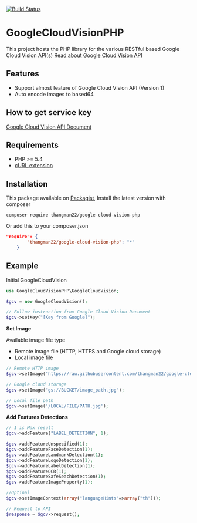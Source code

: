 [![Build Status](https://travis-ci.org/thangman22/google-cloud-vision-php.svg?branch=master)](https://travis-ci.org/thangman22/google-cloud-vision-php)
# GoogleCloudVisionPHP
This project hosts the PHP library for the various RESTful based Google Cloud Vision API(s) [Read about Google Cloud Vision API](https://cloud.google.com/vision/)

## Features
*   Support almost feature of Google Cloud Vision API (Version 1)
*   Auto encode images to based64

## How to get service key
[Google Cloud Vision API Document](https://cloud.google.com/vision/docs/getting-started)

## Requirements
*   PHP >= 5.4 
*   [cURL extension](http://php.net/manual/en/book.curl.php)

## Installation
This package available on [Packagist](https://packagist.org/packages/thangman22/google-cloud-vision-php), Install the latest version with composer
```
composer require thangman22/google-cloud-vision-php
```

Or add this to your composer.json

```json
"require": {
        "thangman22/google-cloud-vision-php": "*"
    }
```

## Example

Initial GoogleCloudVision
```php
use GoogleCloudVisionPHP\GoogleCloudVision;

$gcv = new GoogleCloudVision();

// Follow instruction from Google Cloud Vision Document
$gcv->setKey("[Key from Google]");
```

**Set Image**

Available image file type
- Remote image file (HTTP, HTTPS and Google cloud storage)
- Local image file

```php
// Remote HTTP image
$gcv->setImage("https://raw.githubusercontent.com/thangman22/google-cloud-vision-php/master/examples/images/faulkner.jpg");

// Google cloud storage
$gcv->setImage("gs://BUCKET/image_path.jpg");

// Local file path
$gcv->setImage('/LOCAL/FILE/PATH.jpg');
```

**Add Features Detections**
```php
// 1 is Max result
$gcv->addFeature("LABEL_DETECTION", 1);

$gcv->addFeatureUnspecified(1);
$gcv->addFeatureFaceDetection(1);
$gcv->addFeatureLandmarkDetection(1);
$gcv->addFeatureLogoDetection(1);
$gcv->addFeatureLabelDetection(1);
$gcv->addFeatureOCR(1);
$gcv->addFeatureSafeSeachDetection(1);
$gcv->addFeatureImageProperty(1);

//Optinal
$gcv->setImageContext(array("languageHints"=>array("th")));

// Request to API
$response = $gcv->request();

```


